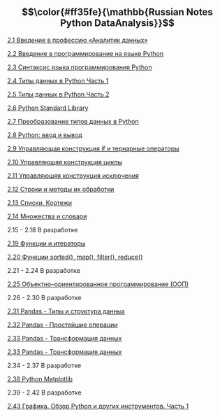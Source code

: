 ## $$\color{#ff35fe}{\mathbb{Russian Notes Python DataAnalysis}}$$

[2.1 Введение в профессию «Аналитик данных»](https://www.kaggle.com/code/olgabelitskaya/russian-notes-pythondataanalysis-2-1)

[2.2 Введение в программирование на языке Python](https://www.kaggle.com/code/olgabelitskaya/russian-notes-pythondataanalysis-2-2)

[2.3 Синтаксис языка программирования Python](https://www.kaggle.com/code/olgabelitskaya/russian-notes-pythondataanalysis-2-3)

[2.4 Типы данных в Python Часть 1](https://www.kaggle.com/code/olgabelitskaya/russian-notes-pythondataanalysis-2-4)

[2.5 Типы данных в Python Часть 2](https://www.kaggle.com/code/olgabelitskaya/russian-notes-pythondataanalysis-2-5)

[2.6 Python Standard Library](https://www.kaggle.com/code/olgabelitskaya/russian-notes-pythondataanalysis-2-6)

[2.7 Преобразование типов данных в Python](https://www.kaggle.com/code/olgabelitskaya/russian-notes-pythondataanalysis-2-7)

[2.8 Python: ввод и вывод](https://www.kaggle.com/code/olgabelitskaya/russian-notes-pythondataanalysis-2-8)

[2.9 Управляющая конструкция if и тернарные операторы](https://www.kaggle.com/code/olgabelitskaya/russian-notes-pythondataanalysis-2-9)

[2.10 Управляющяя конструкция циклы](https://www.kaggle.com/code/olgabelitskaya/russian-notes-pythondataanalysis-2-10)

[2.11 Управляющяя конструкция исключения](https://www.kaggle.com/code/olgabelitskaya/russian-notes-pythondataanalysis-2-11)

[2.12 Строки и методы их обработки](https://www.kaggle.com/code/olgabelitskaya/russian-notes-pythondataanalysis-2-12)

[2.13 Списки. Кортежи](https://www.kaggle.com/code/olgabelitskaya/russian-notes-pythondataanalysis-2-13)

[2.14 Множества и словари](https://www.kaggle.com/code/olgabelitskaya/russian-notes-pythondataanalysis-2-14)

2.15 - 2.18 В разработке

[2.19 Функции и итераторы](https://www.kaggle.com/code/olgabelitskaya/russian-notes-pythondataanalysis-2-19)

[2.20 Функции sorted(), map(), filter(), reduce()](https://www.kaggle.com/code/olgabelitskaya/russian-notes-pythondataanalysis-2-20)

2.21 - 2.24 В разработке

[2.25 Объектно–ориентированное программирование (ООП)](https://www.kaggle.com/code/olgabelitskaya/russian-notes-pythondataanalysis-2-25)

2.26 - 2.30 В разработке

[2.31 Pandas - Типы и структура данных](https://www.kaggle.com/code/olgabelitskaya/russian-notes-pythondataanalysis-2-31)

[2.32 Pandas - Простейшие операции](https://www.kaggle.com/code/olgabelitskaya/russian-notes-pythondataanalysis-2-32)

[2.33 Pandas - Трансформация данных](https://www.kaggle.com/code/olgabelitskaya/russian-notes-pythondataanalysis-2-33)

[2.33 Pandas - Трансформация данных](https://www.kaggle.com/code/olgabelitskaya/russian-notes-pythondataanalysis-2-33)

2.34 - 2.37 В разработке

[2.38 Python Matplotlib](https://www.kaggle.com/code/olgabelitskaya/russian-notes-pythondataanalysis-2-38)

2.39 - 2.42 В разработке

[2.43 Графика. Обзор Python и других инструментов. Часть 1](https://www.kaggle.com/code/olgabelitskaya/russian-notes-pythondataanalysis-2-43)
